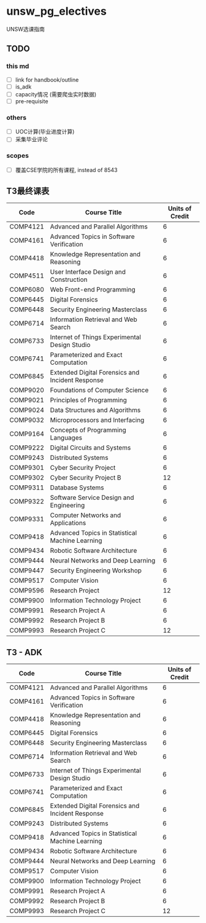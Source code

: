 # unsw_pg_electives
UNSW选课指南
## TODO
### this md
- [ ] link for handbook/outline
- [ ] is_adk
- [ ] capacity情况 (需要爬虫实时数据)
- [ ] pre-requisite

### others
- [ ] UOC计算(毕业进度计算)
- [ ] 采集毕业评论

### scopes
- [ ] 覆盖CSE学院的所有课程, instead of 8543



## T3最终课表
| Code     | Course Title                                     | Units of Credit |
|----------|--------------------------------------------------|-----------------|
| COMP4121 | Advanced and Parallel Algorithms                 | 6               |
| COMP4161 | Advanced Topics in Software Verification         | 6               |
| COMP4418 | Knowledge Representation and Reasoning           | 6               |
| COMP4511 | User Interface Design and Construction           | 6               |
| COMP6080 | Web Front\-end Programming                       | 6               |
| COMP6445 | Digital Forensics                                | 6               |
| COMP6448 | Security Engineering Masterclass                 | 6               |
| COMP6714 | Information Retrieval and Web Search             | 6               |
| COMP6733 | Internet of Things Experimental Design Studio    | 6               |
| COMP6741 | Parameterized and Exact Computation              | 6               |
| COMP6845 | Extended Digital Forensics and Incident Response | 6               |
| COMP9020 | Foundations of Computer Science                  | 6               |
| COMP9021 | Principles of Programming                        | 6               |
| COMP9024 | Data Structures and Algorithms                   | 6               |
| COMP9032 | Microprocessors and Interfacing                  | 6               |
| COMP9164 | Concepts of Programming Languages                | 6               |
| COMP9222 | Digital Circuits and Systems                     | 6               |
| COMP9243 | Distributed Systems                              | 6               |
| COMP9301 | Cyber Security Project                           | 6               |
| COMP9302 | Cyber Security Project B                         | 12              |
| COMP9311 | Database Systems                                 | 6               |
| COMP9322 | Software Service Design and Engineering          | 6               |
| COMP9331 | Computer Networks and Applications               | 6               |
| COMP9418 | Advanced Topics in Statistical Machine Learning  | 6               |
| COMP9434 | Robotic Software Architecture                    | 6               |
| COMP9444 | Neural Networks and Deep Learning                | 6               |
| COMP9447 | Security Engineering Workshop                    | 6               |
| COMP9517 | Computer Vision                                  | 6               |
| COMP9596 | Research Project                                 | 12              |
| COMP9900 | Information Technology Project                   | 6               |
| COMP9991 | Research Project A                               | 6               |
| COMP9992 | Research Project B                               | 6               |
| COMP9993 | Research Project C                               | 12              |

## T3 - ADK

| Code     | Course Title                                     | Units of Credit |
|----------|--------------------------------------------------|-----------------|
| COMP4121 | Advanced and Parallel Algorithms                 | 6               |
| COMP4161 | Advanced Topics in Software Verification         | 6               |
| COMP4418 | Knowledge Representation and Reasoning           | 6               |
| COMP6445 | Digital Forensics                                | 6               |
| COMP6448 | Security Engineering Masterclass                 | 6               |
| COMP6714 | Information Retrieval and Web Search             | 6               |
| COMP6733 | Internet of Things Experimental Design Studio    | 6               |
| COMP6741 | Parameterized and Exact Computation              | 6               |
| COMP6845 | Extended Digital Forensics and Incident Response | 6               |
| COMP9243 | Distributed Systems                              | 6               |
| COMP9418 | Advanced Topics in Statistical Machine Learning  | 6               |
| COMP9434 | Robotic Software Architecture                    | 6               |
| COMP9444 | Neural Networks and Deep Learning                | 6               |
| COMP9517 | Computer Vision                                  | 6               |
| COMP9900 | Information Technology Project                   | 6               |
| COMP9991 | Research Project A                               | 6               |
| COMP9992 | Research Project B                               | 6               |
| COMP9993 | Research Project C                               | 12              |



